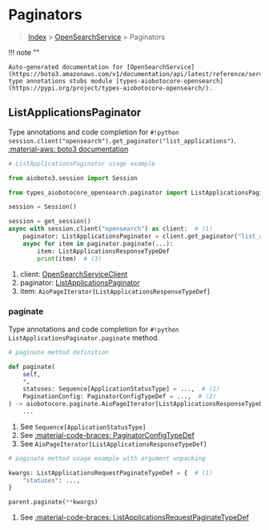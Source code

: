 # Paginators

> [Index](../README.md) > [OpenSearchService](./README.md) > Paginators

!!! note ""

    Auto-generated documentation for [OpenSearchService](https://boto3.amazonaws.com/v1/documentation/api/latest/reference/services/opensearch.html#opensearchservice)
    type annotations stubs module [types-aiobotocore-opensearch](https://pypi.org/project/types-aiobotocore-opensearch/).

## ListApplicationsPaginator

Type annotations and code completion for `#!python session.client("opensearch").get_paginator("list_applications")`.
[:material-aws: boto3 documentation](https://boto3.amazonaws.com/v1/documentation/api/latest/reference/services/opensearch/paginator/ListApplications.html#OpenSearchService.Paginator.ListApplications)

```python
# ListApplicationsPaginator usage example

from aioboto3.session import Session

from types_aiobotocore_opensearch.paginator import ListApplicationsPaginator

session = Session()

session = get_session()
async with session.client("opensearch") as client:  # (1)
    paginator: ListApplicationsPaginator = client.get_paginator("list_applications")  # (2)
    async for item in paginator.paginate(...):
        item: ListApplicationsResponseTypeDef
        print(item)  # (3)
```

1. client: [OpenSearchServiceClient](./client.md)
2. paginator: [ListApplicationsPaginator](./paginators.md#listapplicationspaginator)
3. item: `AioPageIterator[ListApplicationsResponseTypeDef]`


### paginate

Type annotations and code completion for `#!python ListApplicationsPaginator.paginate` method.

```python
# paginate method definition

def paginate(
    self,
    *,
    statuses: Sequence[ApplicationStatusType] = ...,  # (1)
    PaginationConfig: PaginatorConfigTypeDef = ...,  # (2)
) -> aiobotocore.paginate.AioPageIterator[ListApplicationsResponseTypeDef]:  # (3)
    ...
```

1. See `Sequence[ApplicationStatusType]`
2. See [:material-code-braces: PaginatorConfigTypeDef](./type_defs.md#paginatorconfigtypedef)
3. See `AioPageIterator[ListApplicationsResponseTypeDef]`


```python
# paginate method usage example with argument unpacking

kwargs: ListApplicationsRequestPaginateTypeDef = {  # (1)
    "statuses": ...,
}

parent.paginate(**kwargs)
```

1. See [:material-code-braces: ListApplicationsRequestPaginateTypeDef](./type_defs.md#listapplicationsrequestpaginatetypedef)
